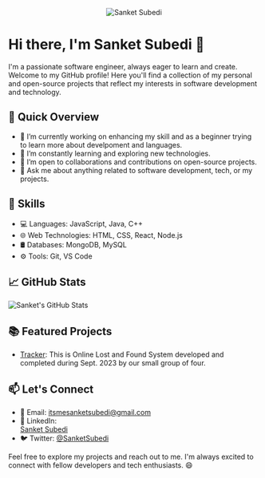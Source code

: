 <p align="center">
  <img src="https://github.com/Sanketsubedi/Sanketsubedi/raw/master/assets/profile.gif" alt="Sanket Subedi">
</p>

# Hi there, I'm Sanket Subedi 👋

I'm a passionate software engineer, always eager to learn and create. Welcome to my GitHub profile! Here you'll find a collection of my personal and open-source projects that reflect my interests in software development and technology.

## 🚀 Quick Overview

- 🔭 I’m currently working on enhancing my skill and as a beginner trying to learn more about develpoment and languages.
- 🌱 I’m constantly learning and exploring new technologies.
- 👯 I’m open to collaborations and contributions on open-source projects.
- 💬 Ask me about anything related to software development, tech, or my projects.

## 🧰 Skills

- 💻 Languages: JavaScript, Java, C++
- 🌐 Web Technologies: HTML, CSS, React, Node.js
- 🛢️ Databases: MongoDB, MySQL
- ⚙️ Tools: Git, VS Code

## 📈 GitHub Stats

![Sanket's GitHub Stats](https://github-readme-stats.vercel.app/api?username=Sanketsubedi&show_icons=true&theme=dark)


## 📚 Featured Projects

- [Tracker](https://github.com/Sanketsubedi/Tracker): This is Online Lost and Found System developed and completed during Sept. 2023 by our small group of four.

## 📫 Let's Connect

- 📧 Email: itsmesanketsubedi@gmail.com
- 💼 LinkedIn:   <div class="badge-base LI-profile-badge" data-locale="en_US" data-size="medium" data-theme="light" data-type="VERTICAL" data-vanity="sanket-subedi-8a3307189" data-version="v1"><a class="badge-base__link LI-simple-link" href="https://np.linkedin.com/in/sanket-subedi-8a3307189?trk=profile-badge">Sanket Subedi</a></div>
- 🐦 Twitter: [@SanketSubedi](https://twitter.com/SUPERSTAR_YT100)

              

Feel free to explore my projects and reach out to me. I'm always excited to connect with fellow developers and tech enthusiasts. 😄
